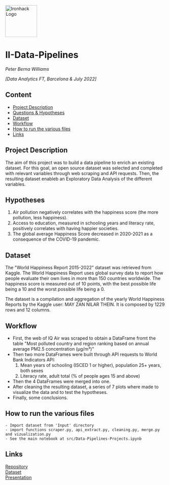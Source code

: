<img src="https://bit.ly/2VnXWr2" alt="Ironhack Logo" width="100"/>

# II-Data-Pipelines
*Peter Berna Williams*

*[Data Analytics FT, Barcelona & July 2022]*

## Content
- [Project Description](#project-description)
- [Questions & Hypotheses](#questions-hypotheses)
- [Dataset](#dataset)
- [Workflow](#workflow)
- [How to run the various files](#organization)
- [Links](#links)

## Project Description
The aim of this project was to build a data pipeline to enrich an existing dataset. For this goal, an open source dataset was selected and completed with relevant variables through web scraping and API requests. Then, the resulting dataset enableb an Exploratory Data Analysis of the different variables.

## Hypotheses
1. Air pollution negatively correlates with the happiness score (the more pollution, less happiness).
2. Access to education, measured in schooling years and literacy rate, positively correlates with having happier societies.
3. The global average Happiness Score decreased in 2020-2021 as a consequence of the COVID-19 pandemic.

## Dataset
The "World Happiness Report 2015-2022" dataset was retrieved from Kaggle. The World Happiness Report uses global survey data to report how people evaluate their own lives in more than 150 countries worldwide. The happiness score is measured out of 10 points, with the best possible life being a 10 and the worst possible life being a 0.

The dataset is a compilation and aggregation of the yearly World Happiness Reports by the Kaggle user: MAY ZAN NILAR THEIN. It is composed by 1229 rows and 12 columns.

## Workflow
- First, the web of IQ Air was scraped to obtain a DataFrame fromt the table "Most polluted country and region ranking based on annual average PM2.5 concentration (μg/m³)"
- Then two more DataFrames were built through API requests to World Bank Indicators API: 
    1. Mean years of schooling (ISCED 1 or higher), population 25+ years, both sexes
    2. Literacy rate, adult total (% of people ages 15 and above)
- Then the 4 DataFrames were merged into one.
- After cleaning the resulting dataset, a series of 7 plots where made to visualize the data and to test the hypotheses.
- Finally, some conclusions.

## How to run the various files
    - Import dataset from 'Input' directory
    - import functions scraper.py, api_extract.py, cleaning.py, merge.py and vizualization.py
    - See the main notebook at src/Data-Pipelines-Projects.ipynb

## Links
[Repository](https://github.com/Peter-Berna/shark-attacks-data-cleaning)  
[Dataset](https://www.kaggle.com/datasets/teajay/global-shark-attacks?resource=download)  
[Presentation](https://docs.google.com/presentation/d/12VcBD9KBDXUFwCYwdO_X_LFq9WiiRH9xSjg4mIzZblM/edit?usp=sharing)